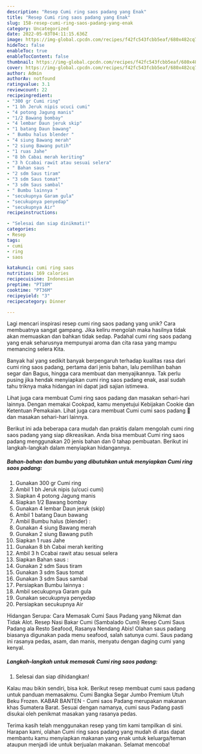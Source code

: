 ```yaml
---
description: "Resep Cumi ring saos padang yang Enak"
title: "Resep Cumi ring saos padang yang Enak"
slug: 158-resep-cumi-ring-saos-padang-yang-enak
category: Uncategorized
date: 2022-05-03T04:11:15.636Z
image: https://img-global.cpcdn.com/recipes/f42fc543fcbb5eaf/680x482cq70/cumi-ring-saos-padang-foto-resep-utama.jpg
hideToc: false
enableToc: true
enableTocContent: false
thumbnail: https://img-global.cpcdn.com/recipes/f42fc543fcbb5eaf/680x482cq70/cumi-ring-saos-padang-foto-resep-utama.jpg
cover: https://img-global.cpcdn.com/recipes/f42fc543fcbb5eaf/680x482cq70/cumi-ring-saos-padang-foto-resep-utama.jpg
author: Admin
authorAv: notfound
ratingvalue: 3.1
reviewcount: 22
recipeingredient:
- "300 gr Cumi ring"
- "1 bh Jeruk nipis ucuci cumi"
- "4 potong Jagung manis"
- "1/2 Bawang bombay"
- "4 lembar Daun jeruk skip"
- "1 batang Daun bawang"
- " Bumbu halus blender "
- "4 siung Bawang merah"
- "2 siung Bawang putih"
- "1 ruas Jahe"
- "8 bh Cabai merah keriting"
- "3 h Ccabai rawit atau sesuai selera"
- " Bahan saus "
- "2 sdm Saus tiram"
- "3 sdm Saus tomat"
- "3 sdm Saus sambal"
- " Bumbu lainnya "
- "secukupnya Garam gula"
- "secukupnya penyedap"
- "secukupnya Air"
recipeinstructions:

- "Selesai dan siap dinikmati!"
categories:
- Resep
tags:
- cumi
- ring
- saos

katakunci: cumi ring saos 
nutrition: 169 calories
recipecuisine: Indonesian
preptime: "PT18M"
cooktime: "PT36M"
recipeyield: "3"
recipecategory: Dinner

---
```





Lagi mencari inspirasi resep cumi ring saos padang yang unik? Cara membuatnya sangat gampang. Jika keliru mengolah maka hasilnya tidak akan memuaskan dan bahkan tidak sedap. Padahal cumi ring saos padang yang enak seharusnya mempunyai aroma dan cita rasa yang mampu memancing selera Kita.





Banyak hal yang sedikit banyak berpengaruh terhadap kualitas rasa dari cumi ring saos padang, pertama dari jenis bahan, lalu pemilihan bahan segar dan Bagus, hingga cara membuat dan menyajikannya. Tak perlu pusing jika hendak menyiapkan cumi ring saos padang enak,      asal sudah tahu triknya maka hidangan ini dapat jadi sajian istimewa.














Lihat juga cara membuat Cumi ring saos padang dan masakan sehari-hari lainnya. Dengan memakai Cookpad, kamu menyetujui Kebijakan Cookie dan Ketentuan Pemakaian. Lihat juga cara membuat Cumi cumi saos padang 🦑 dan masakan sehari-hari lainnya.






Berikut ini ada beberapa cara mudah dan praktis dalam mengolah cumi ring saos padang yang siap dikreasikan. Anda bisa membuat Cumi ring saos padang menggunakan 20 jenis bahan dan 0 tahap pembuatan. Berikut ini langkah-langkah dalam menyiapkan hidangannya.

<!--inarticleads1-->

##### Bahan-bahan dan bumbu yang dibutuhkan untuk menyiapkan Cumi ring saos padang:

1. Gunakan 300 gr Cumi ring
1. Ambil 1 bh Jeruk nipis (u/cuci cumi)
1. Siapkan 4 potong Jagung manis
1. Siapkan 1/2 Bawang bombay
1. Gunakan 4 lembar Daun jeruk (skip)
1. Ambil 1 batang Daun bawang
1. Ambil  Bumbu halus (blender) :
1. Gunakan 4 siung Bawang merah
1. Gunakan 2 siung Bawang putih
1. Siapkan 1 ruas Jahe
1. Gunakan 8 bh Cabai merah keriting
1. Ambil 3 h Ccabai rawit atau sesuai selera
1. Siapkan  Bahan saus :
1. Gunakan 2 sdm Saus tiram
1. Gunakan 3 sdm Saus tomat
1. Gunakan 3 sdm Saus sambal
1. Persiapkan  Bumbu lainnya :
1. Ambil secukupnya Garam gula
1. Gunakan secukupnya penyedap
1. Persiapkan secukupnya Air


Hidangan Serupa: Cara Memasak Cumi Saus Padang yang Nikmat dan Tidak Alot. Resep Nasi Bakar Cumi (Sambalado Cumi) Resep Cumi Saus Padang ala Resto Seafood, Rasanya Nendang Abis! Olahan saus padang biasanya digunakan pada menu seafood, salah satunya cumi. Saus padang ini rasanya pedas, asam, dan manis, menyatu dengan daging cumi yang kenyal. 

<!--inarticleads2-->

##### Langkah-langkah untuk memasak Cumi ring saos padang:


1. Selesai dan siap dihidangkan!

Kalau mau bikin sendiri, bisa kok. Berikut resep membuat cumi saus padang untuk panduan memasakmu. Cumi Bangka Segar Jumbo Premium Utuh Beku Frozen. KABAR BANTEN - Cumi saos Padang merupakan makanan khas Sumatera Barat. Sesuai dengan namanya, cumi saus Padang pasti disukai oleh penikmat masakan yang rasanya pedas. 

Terima kasih telah menggunakan resep yang tim kami tampilkan di sini. Harapan kami, olahan Cumi ring saos padang yang mudah di atas dapat membantu kamu menyiapkan makanan yang enak untuk keluarga/teman ataupun menjadi ide untuk berjualan makanan. Selamat mencoba!
